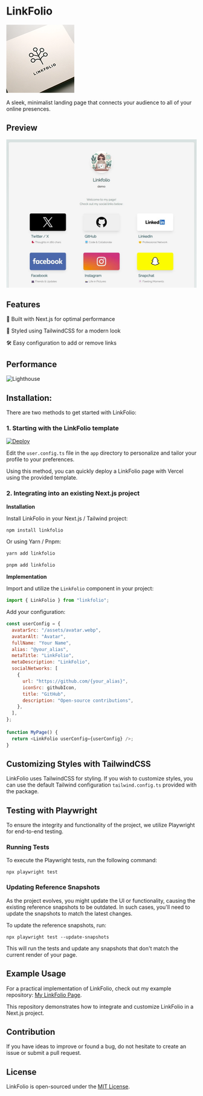 # LinkFolio

![LinkFolio](https://github.com/heristop/linkfolio/blob/main/docs/linkfolio.png?raw=true)

A sleek, minimalist landing page that connects your audience to all of your online presences.

## Preview

![Preview](https://github.com/heristop/linkfolio/blob/main/docs/preview.jpg?raw=true)

## Features

🚀 Built with Next.js for optimal performance

💅 Styled using TailwindCSS for a modern look

🛠️ Easy configuration to add or remove links

## Performance

![Lighthouse](https://github.com/heristop/linkfolio/blob/main/docs/lighthouse.jpg?raw=true)

## Installation:

There are two methods to get started with LinkFolio:

### 1. Starting with the LinkFolio template

[![Deploy](https://vercel.com/button)](https://vercel.com/new/clone?repository-url=https%3A%2F%2Fgithub.com%2Fheristop%2Flinkfolio&&install-command=npm%20install%20%20--legacy-peer-deps)

Edit the `user.config.ts` file in the `app` directory to personalize and tailor your profile to your preferences.

Using this method, you can quickly deploy a LinkFolio page with Vercel using the provided template.

### 2. Integrating into an existing Next.js project

**Installation**

Install LinkFolio in your Next.js / Tailwind project:

```bash
npm install linkfolio
```

Or using Yarn / Pnpm:

```bash
yarn add linkfolio
```

```bash
pnpm add linkfolio
```

**Implementation**

Import and utilize the `LinkFolio` component in your project:

```javascript
import { LinkFolio } from "linkfolio";
```

Add your configuration:

```javascript
const userConfig = {
  avatarSrc: "/assets/avatar.webp",
  avatarAlt: "Avatar",
  fullName: "Your Name",
  alias: "@your_alias",
  metaTitle: "LinkFolio",
  metaDescription: "LinkFolio",
  socialNetworks: [
    {
      url: "https://github.com/{your_alias}",
      iconSrc: githubIcon,
      title: "GitHub",
      description: "Open-source contributions",
    },
  ],
};

function MyPage() {
  return <LinkFolio userConfig={userConfig} />;
}
```

## Customizing Styles with TailwindCSS

LinkFolio uses TailwindCSS for styling. If you wish to customize styles, you can use the default Tailwind configuration `tailwind.config.ts` provided with the package.

## Testing with Playwright

To ensure the integrity and functionality of the project, we utilize Playwright for end-to-end testing.

### Running Tests

To execute the Playwright tests, run the following command:

```
npx playwright test
```

### Updating Reference Snapshots

As the project evolves, you might update the UI or functionality, causing the existing reference snapshots to be outdated. In such cases, you'll need to update the snapshots to match the latest changes.

To update the reference snapshots, run:

```
npx playwright test --update-snapshots
```

This will run the tests and update any snapshots that don't match the current render of your page.

## Example Usage

For a practical implementation of LinkFolio, check out my example repository: [My LinkFolio Page](https://github.com/heristop/my-linkfolio).

This repository demonstrates how to integrate and customize LinkFolio in a Next.js project.

## Contribution

If you have ideas to improve or found a bug, do not hesitate to create an issue or submit a pull request.

## License

LinkFolio is open-sourced under the [MIT License](LICENSE).
